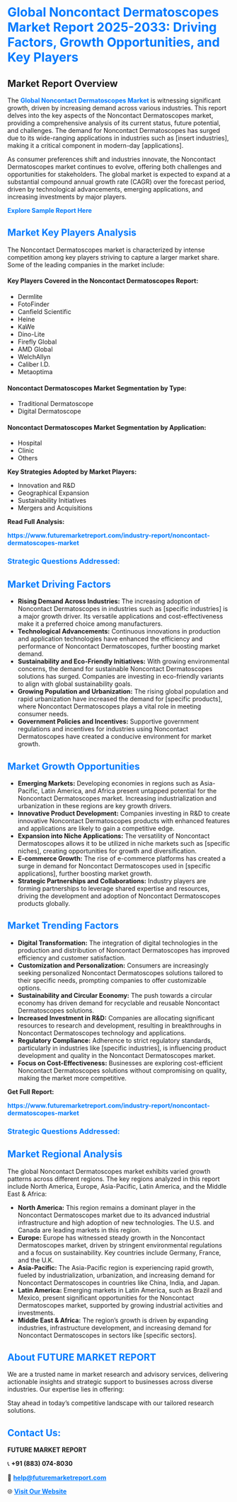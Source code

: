 <h1 style="color: #007BFF;">Global Noncontact Dermatoscopes Market Report 2025-2033: Driving Factors, Growth Opportunities, and Key Players</h1>

<section id="overview">
<h2>Market Report Overview</h2>
<p>The <a href="https://www.futuremarketreport.com/industry-report/noncontact-dermatoscopes-market" style="color: #007BFF; text-decoration: none;"><strong>Global Noncontact Dermatoscopes Market</strong></a> is witnessing significant growth, driven by increasing demand across various industries. This report delves into the key aspects of the Noncontact Dermatoscopes market, providing a comprehensive analysis of its current status, future potential, and challenges. The demand for Noncontact Dermatoscopes has surged due to its wide-ranging applications in industries such as [insert industries], making it a critical component in modern-day [applications].</p>
<p>As consumer preferences shift and industries innovate, the Noncontact Dermatoscopes market continues to evolve, offering both challenges and opportunities for stakeholders. The global market is expected to expand at a substantial compound annual growth rate (CAGR) over the forecast period, driven by technological advancements, emerging applications, and increasing investments by major players.</p>
</section>

<section id="overview">
<p><a href="https://www.futuremarketreport.com/request-sample/reportId=78633" style="color: #007BFF; text-decoration: none;"><strong>Explore Sample Report Here</strong></a></p>
</section>

<section id="key-players">
<h2 style="color: #007BFF;">Market Key Players Analysis</h2>
<p>The Noncontact Dermatoscopes market is characterized by intense competition among key players striving to capture a larger market share. Some of the leading companies in the market include:</p>
<h4>Key Players Covered in the Noncontact Dermatoscopes Report:</h4>
<ul><li>Dermlite</li><li>FotoFinder</li><li>Canfield Scientific</li><li>Heine</li><li>KaWe</li><li>Dino-Lite</li><li>Firefly Global</li><li>AMD Global</li><li>WelchAllyn</li><li>Caliber I.D.</li><li>Metaoptima</li></ul>
<h4>Noncontact Dermatoscopes Market Segmentation by Type:</h4>
<ul><li>Traditional Dermatoscope</li><li>Digital Dermatoscope</li></ul>

<h4>Noncontact Dermatoscopes Market Segmentation by Application:</h4>
<ul><li>Hospital</li><li>Clinic</li><li>Others</li></ul>
<p><strong>Key Strategies Adopted by Market Players:</strong></p>
<ul>
<li>Innovation and R&D</li>
<li>Geographical Expansion</li>
<li>Sustainability Initiatives</li>
<li>Mergers and Acquisitions</li>
</ul>
</section>

<section>
<p><strong>Read Full Analysis: </strong></p><a href="https://www.futuremarketreport.com/industry-report/noncontact-dermatoscopes-market" style="color: #007BFF; text-decoration: none;"><strong>https://www.futuremarketreport.com/industry-report/noncontact-dermatoscopes-market</strong></a>
<h3 style="color: #007BFF;">Strategic Questions Addressed:</h3>
</section>

<section id="driving-factors">
<h2 style="color: #007BFF;">Market Driving Factors</h2>
<ul>
<li><strong>Rising Demand Across Industries:</strong> The increasing adoption of Noncontact Dermatoscopes in industries such as [specific industries] is a major growth driver. Its versatile applications and cost-effectiveness make it a preferred choice among manufacturers.</li>
<li><strong>Technological Advancements:</strong> Continuous innovations in production and application technologies have enhanced the efficiency and performance of Noncontact Dermatoscopes, further boosting market demand.</li>
<li><strong>Sustainability and Eco-Friendly Initiatives:</strong> With growing environmental concerns, the demand for sustainable Noncontact Dermatoscopes solutions has surged. Companies are investing in eco-friendly variants to align with global sustainability goals.</li>
<li><strong>Growing Population and Urbanization:</strong> The rising global population and rapid urbanization have increased the demand for [specific products], where Noncontact Dermatoscopes plays a vital role in meeting consumer needs.</li>
<li><strong>Government Policies and Incentives:</strong> Supportive government regulations and incentives for industries using Noncontact Dermatoscopes have created a conducive environment for market growth.</li>
</ul>
</section>

<section id="growth-opportunities">
<h2 style="color: #007BFF;">Market Growth Opportunities</h2>
<ul>
<li><strong>Emerging Markets:</strong> Developing economies in regions such as Asia-Pacific, Latin America, and Africa present untapped potential for the Noncontact Dermatoscopes market. Increasing industrialization and urbanization in these regions are key growth drivers.</li>
<li><strong>Innovative Product Development:</strong> Companies investing in R&D to create innovative Noncontact Dermatoscopes products with enhanced features and applications are likely to gain a competitive edge.</li>
<li><strong>Expansion into Niche Applications:</strong> The versatility of Noncontact Dermatoscopes allows it to be utilized in niche markets such as [specific niches], creating opportunities for growth and diversification.</li>
<li><strong>E-commerce Growth:</strong> The rise of e-commerce platforms has created a surge in demand for Noncontact Dermatoscopes used in [specific applications], further boosting market growth.</li>
<li><strong>Strategic Partnerships and Collaborations:</strong> Industry players are forming partnerships to leverage shared expertise and resources, driving the development and adoption of Noncontact Dermatoscopes products globally.</li>
</ul>
</section>

<section id="trending-factors">
<h2 style="color: #007BFF;">Market Trending Factors</h2>
<ul>
<li><strong>Digital Transformation:</strong> The integration of digital technologies in the production and distribution of Noncontact Dermatoscopes has improved efficiency and customer satisfaction.</li>
<li><strong>Customization and Personalization:</strong> Consumers are increasingly seeking personalized Noncontact Dermatoscopes solutions tailored to their specific needs, prompting companies to offer customizable options.</li>
<li><strong>Sustainability and Circular Economy:</strong> The push towards a circular economy has driven demand for recyclable and reusable Noncontact Dermatoscopes solutions.</li>
<li><strong>Increased Investment in R&D:</strong> Companies are allocating significant resources to research and development, resulting in breakthroughs in Noncontact Dermatoscopes technology and applications.</li>
<li><strong>Regulatory Compliance:</strong> Adherence to strict regulatory standards, particularly in industries like [specific industries], is influencing product development and quality in the Noncontact Dermatoscopes market.</li>
<li><strong>Focus on Cost-Effectiveness:</strong> Businesses are exploring cost-efficient Noncontact Dermatoscopes solutions without compromising on quality, making the market more competitive.</li>
</ul>
</section>

<section>
<p><strong>Get Full Report: </strong></p><a href="https://www.futuremarketreport.com/industry-report/noncontact-dermatoscopes-market" style="color: #007BFF; text-decoration: none;"><strong>https://www.futuremarketreport.com/industry-report/noncontact-dermatoscopes-market</strong></a>
<h3 style="color: #007BFF;">Strategic Questions Addressed:</h3>
</section>


<section id="regional-analysis">
<h2 style="color: #007BFF;">Market Regional Analysis</h2>
<p>The global Noncontact Dermatoscopes market exhibits varied growth patterns across different regions. The key regions analyzed in this report include North America, Europe, Asia-Pacific, Latin America, and the Middle East & Africa:</p>
<ul>
<li><strong>North America:</strong> This region remains a dominant player in the Noncontact Dermatoscopes market due to its advanced industrial infrastructure and high adoption of new technologies. The U.S. and Canada are leading markets in this region.</li>
<li><strong>Europe:</strong> Europe has witnessed steady growth in the Noncontact Dermatoscopes market, driven by stringent environmental regulations and a focus on sustainability. Key countries include Germany, France, and the U.K.</li>
<li><strong>Asia-Pacific:</strong> The Asia-Pacific region is experiencing rapid growth, fueled by industrialization, urbanization, and increasing demand for Noncontact Dermatoscopes in countries like China, India, and Japan.</li>
<li><strong>Latin America:</strong> Emerging markets in Latin America, such as Brazil and Mexico, present significant opportunities for the Noncontact Dermatoscopes market, supported by growing industrial activities and investments.</li>
<li><strong>Middle East & Africa:</strong> The region’s growth is driven by expanding industries, infrastructure development, and increasing demand for Noncontact Dermatoscopes in sectors like [specific sectors].</li>
</ul>
</section>

<footer>
<h2 style="color: #007BFF;">About FUTURE MARKET REPORT</h2>
<p>We are a trusted name in market research and advisory services, delivering actionable insights and strategic support to businesses across diverse industries. Our expertise lies in offering:</p>

<p>Stay ahead in today’s competitive landscape with our tailored research solutions.</p>

<h2 style="color: #007BFF;">Contact Us:</h2>
<p><strong>FUTURE MARKET REPORT</strong></p>
<p>📞 <strong>+91 (883) 074-8030</strong></p>
<p>📧 <strong><a href="mailto:help@futuremarketreport.com" style="color: #007BFF;">help@futuremarketreport.com</a></strong></p>
<p>🌐 <strong><a href="https://www.futuremarketreport.com/" style="color: #007BFF;">Visit Our Website</a></strong></p>
</footer>
